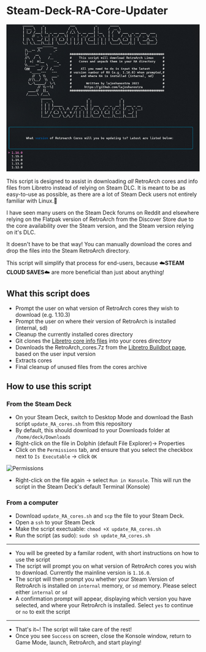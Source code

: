 # Steam-Deck-RA-Core-Updater

![Script](https://github.com/lajoshanostra/Steam-Deck-RA-Core-Updater/blob/main/image.png?raw=true)

This script is designed to assist in downloading *all* RetroArch cores and info files from Libretro instead of relying on Steam DLC.
It is meant to be as easy-to-use as possible, as there are a lot of Steam Deck users not entirely familiar with Linux.🐧

I have seen many users on the Steam Deck forums on Reddit and elsewhere relying on the Flatpak version of RetroArch from the Discover Store due to the core availability over the Steam version, and the Steam version relying on it's DLC. 

It doesn't have to be that way! You can manually download the cores and drop the files into the Steam RetroArch directory. 

This script will simplify that process for end-users, because ☁️**STEAM CLOUD SAVES**☁️ are more beneficial than just about anything!

## What this script does
- Prompt the user on what version of RetroArch cores they wish to download (e.g. 1.10.3)
- Prompt the user on where their version of RetroArch is installed (internal, sd)
- Cleanup the currently installed cores directory
- Git clones the [Libretro core info files](https://github.com/libretro/libretro-core-info.git) into your cores directory
- Downloads the RetroArch_cores.7z from the [Libretro Buildbot page](https://buildbot.libretro.com/stable/1.10.3/linux/x86_64/), based on the user input version
- Extracts cores
- Final cleanup of unused files from the cores archive

## How to use this script
### From the Steam Deck
- On your Steam Deck, switch to Desktop Mode and download the Bash script `update_RA_cores.sh` from this repository
- By default, this should download to your Downloads folder at `/home/deck/Downloads`
- Right-click on the file in Dolphin (default File Explorer)-> Properties
- Click on the `Permissions` tab, and ensure that you select the checkbox next to `Is Executable` -> click `OK`


![Permissions](https://github.com/lajoshanostra/Steam-Deck-RA-Core-Updater/blob/main/permissions.png?raw=true)


- Right-click on the file again -> select `Run in Konsole`. This will run the script in the Steam Deck's default Terminal (Konsole)

### From a computer
- Download `update_RA_cores.sh` and `scp` the file to your Steam Deck.
- Open a `ssh` to your Steam Deck
- Make the script exectuable: `chmod +X update_RA_cores.sh`
- Run the script (as sudo): `sudo sh update_RA_cores.sh`
---
- You will be greeted by a familar rodent, with short instructions on how to use the script
- The script will prompt you on what version of RetroArch cores you wish to download. Currently the mainline version is `1.16.0`. 
- The script will then prompt you whether your Steam Version of RetroArch is installed on `internal` memory, or `sd` memory. Please select either `internal` or `sd`
- A confirmation prompt will appear, displaying which version you have selected, and where your RetroArch is installed. Select `yes` to continue or `no` to exit the script
---
- That's it~! The script will take care of the rest!
- Once you see `Success` on screen, close the Konsole window, return to Game Mode, launch, RetroArch, and start playing!
